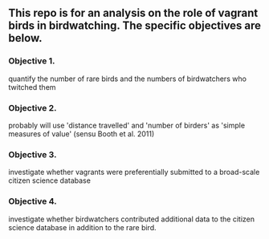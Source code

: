 ## This repo is for an analysis on the role of vagrant birds in birdwatching. The specific objectives are below.

### Objective 1.
quantify the number of rare birds and the numbers of birdwatchers who twitched them

### Objective 2.
probably will use 'distance travelled' and 'number of birders' as 'simple measures of value' (sensu Booth et al. 2011)

### Objective 3.
investigate whether vagrants were preferentially submitted to a broad-scale citizen science database

### Objective 4.
investigate whether birdwatchers contributed additional data to the citizen science database in addition to the rare bird.
